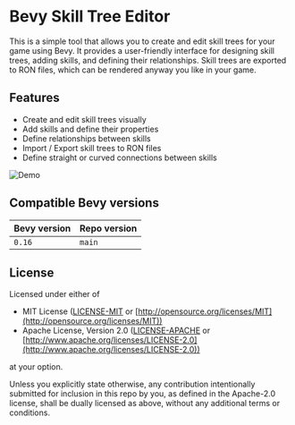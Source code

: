 # Bevy Skill Tree Editor

This is a simple tool that allows you to create and edit skill trees for your game using Bevy. It provides a user-friendly interface for designing skill trees, adding skills, and defining their relationships. Skill trees are exported to RON files, which can be rendered anyway you like in your game.

## Features
- Create and edit skill trees visually
- Add skills and define their properties
- Define relationships between skills
- Import / Export skill trees to RON files
- Define straight or curved connections between skills

![Demo](https://github.com/FastestMolasses/bevy_skill_tree_editor/tree/main/demo.png "Logo Title Text 1")

## Compatible Bevy versions

| Bevy version | Repo version |
|:-------------|:-------------|
| `0.16`       | `main`       |

## License

Licensed under either of

* MIT License ([LICENSE-MIT](LICENSE-MIT) or [http://opensource.org/licenses/MIT](http://opensource.org/licenses/MIT))
* Apache License, Version 2.0 ([LICENSE-APACHE](LICENSE-APACHE) or [http://www.apache.org/licenses/LICENSE-2.0](http://www.apache.org/licenses/LICENSE-2.0))

at your option.

Unless you explicitly state otherwise, any contribution intentionally submitted for inclusion in this repo by you, as defined in the Apache-2.0 license, shall be dually licensed as above, without any additional terms or conditions.
